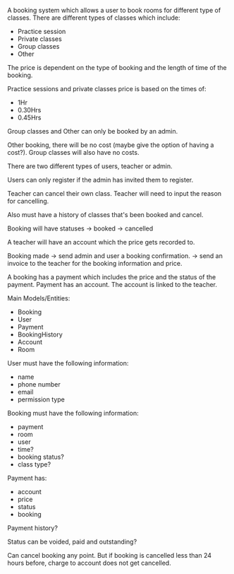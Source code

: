 A booking system which allows a user to book rooms for different type of classes.
There are different types of classes which include:
- Practice session
- Private classes
- Group classes
- Other 

The price is dependent on the type of booking and the length of time of the booking.

Practice sessions and private classes price is based on the times of:
- 1Hr
- 0.30Hrs 
- 0.45Hrs

Group classes and Other can only be booked by an admin.

Other booking, there will be no cost (maybe give the option of having a cost?). Group classes will also have no costs.

There are two different types of users, teacher or admin.


Users can only register if the admin has invited them to register.

Teacher can cancel their own class. Teacher will need to input the reason for cancelling.

Also must have a history of classes that's been booked and cancel.

Booking will have statuses
-> booked 
-> cancelled

A teacher will have an account which the price gets recorded to.

Booking made
-> send admin and user a booking confirmation.
-> send an invoice to the teacher for the booking information and price.

A booking has a payment which includes the price and the status of the payment. Payment has an account. The account is linked to the teacher.

Main Models/Entities:
- Booking
- User
- Payment
- BookingHistory
- Account
- Room

User must have the following information:
- name
- phone number
- email
- permission type

Booking must have the following information:
- payment
- room
- user
- time?
- booking status?
- class type?

Payment has:
- account
- price
- status
- booking

Payment history?

Status can be voided, paid and outstanding?

Can cancel booking any point. But if booking is cancelled less than 24 hours before, charge to account does not get cancelled.